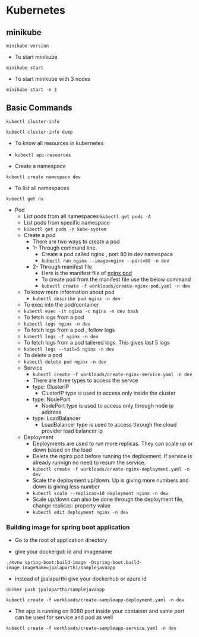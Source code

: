 # Kubernetes

## minikube 

```minikube version```

- To start minikube

```minikube start```

- To start minikube with 3 nodes

```minikube start -n 3```

## Basic Commands

```kubectl cluster-info```

```kubectl cluster-info dump```

- To know all resources in kubernetes
- ```kubectl api-resources```

- Create a namespace

```kubectl create namespace dev```

- To list all namespaces

```kubectl get ns```

- Pod
  - List pods from all namespaces
   ```kubectl get pods -A```
   - List pods from specific namespace
   - ```kubectl get pods -n kube-system```
  - Create a pod
    - There are two ways to create a pod
    - 1- Through command line.
      - Create a pod called nginx , port 80 in dev namespace
      - ```kubectl run nginx --image=nginx --port=80 -n dev```
    - 2- Through manifest file
      - Here is the manifest file of [nginx pod](workloads/create-nginx-pod.yaml)
      - To create pod from the manifest file use the below command
      - ```kubectl create -f workloads/create-nginx-pod.yaml -n dev```
  - To know more information about pod
    - ```kubectl describe pod nginx -n dev```
  - To exec into the pod/container
  - ```kubectl exec -it nginx -c nginx -n dev bash```
  - To fetch logs from a pod
  - ```kubectl logs nginx -n dev```
  - To fetch logs from a pod , follow logs
  - ```kubectl logs -f nginx -n dev```
  - To fetch logs from a pod tailered logs. This gives last 5 logs
  - ```kubectl logs --tail=5 nginx -n dev```
  - To delete a pod
  - ```kubectl delete pod nginx -n dev```
  - Service
    - ```kubectl create -f workloads/create-nginx-service.yaml -n dev```
    - There are three types to access the servce
    - type: ClusterIP
      - ClusterIP type is used to access only inside the cluster
    - type: NodePort
      - NodePort type is used to access only through node ip address
    - type: LoadBalancer
      - LoadBalancer type is used to access through the cloud provider load balancer ip
  - Deployment
    - Deployments are used to run more replicas. They can scale up or down based on the load
    - Delete the nginx pod before running the deployment. If service is already runnign no need to resum the service.
    - ```kubectl create -f workloads/create-nginx-deployment.yaml -n dev```
    - Scale the deployment up/down. Up is giving more numbers and down is giving less number
    - ```kubectl scale --replicas=10 deployment nginx -n dev```
    - Scale up/down can also be done through the deployment file, change replicas: property value
    - ```kubectl edit deployment nginx -n dev```

 ### Building image for spring boot application

 - Go to the root of application directory
  
 - give your dockergub id and imagename
   
 ```./mvnw spring-boot:build-image -Dspring-boot.build-image.imageName=jpalaparthi/samplejavaapp```

- instead of jpalaparthi give your dockerhub or azure id

 ```docker push jpalaparthi/samplejavaapp```

 ```kubectl create -f workloads/create-sampleapp-deployment.yaml -n dev```

- The app is running on 8080 port inside your container and same port can be used for service and pod as well

 ```kubectl create -f workloads/create-sampleapp-service.yaml -n dev```
